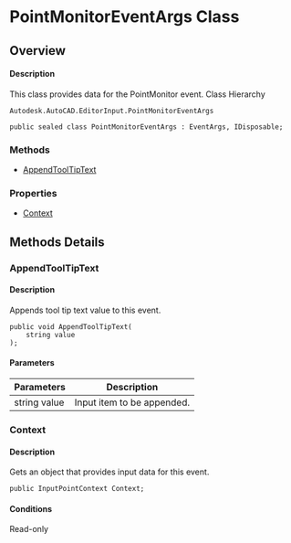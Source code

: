 # PointMonitorEventArgs Class

## Overview

#### Description
This class provides data for the PointMonitor event.
Class Hierarchy
```text
Autodesk.AutoCAD.EditorInput.PointMonitorEventArgs
```

```text
public sealed class PointMonitorEventArgs : EventArgs, IDisposable;
```

### Methods

- [AppendToolTipText](#appendtooltiptext)

### Properties

- [Context](#context)


## Methods Details

### AppendToolTipText

#### Description
Appends tool tip text value to this event.
```text
public void AppendToolTipText(
    string value
);
```

#### Parameters

| Parameters | Description |
| --- | --- |
| string value | Input item to be appended. |

### Context

#### Description
Gets an object that provides input data for this event.
```text
public InputPointContext Context;
```

#### Conditions
Read-only